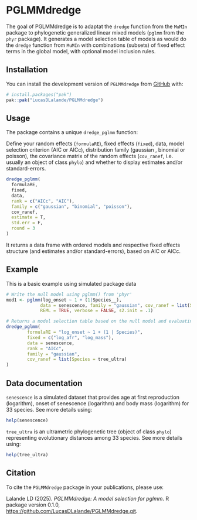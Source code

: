
# PGLMMdredge

<!-- badges: start -->
<!-- badges: end -->

The goal of PGLMMdredge is to adaptat the `dredge` function from the `MuMIn` 
package to phylogenetic generalized linear mixed models (`pglmm` from the `phyr` 
package). It generates a model selection table of models as would do the 
`dredge` function from `MuMIn` with combinations (subsets) of fixed effect terms 
in the global model, with optional model inclusion rules. 

## Installation

You can install the development version of `PGLMMdredge` from [GitHub](https://github.com/) with:

``` r
# install.packages("pak")
pak::pak("LucasDLalande/PGLMMdredge")
```

## Usage
The package contains a unique `dredge_pglmm` function:

Define your random effects (`formulaRE`), fixed effects (`fixed`), data, 
model selection criterion (AIC or AICc), distribution family (gaussian , binomial or poisson), 
the covariance matrix of the random effects (`cov_ranef`, i.e. usually an object of class `phylo`)
and whether to display estimates and/or standard-errors.
``` r
dredge_pglmm(
  formulaRE,
  fixed,
  data,
  rank = c("AICc", "AIC"),
  family = c("gaussian", "binomial", "poisson"),
  cov_ranef,
  estimate = T,
  std.err = F,
  round = 3
)
```
It returns a data frame with ordered models and respective fixed effects structure (and estimates and/or standard-errors), based on AIC or AICc.

## Example

This is a basic example using simulated package data 

``` r
# Write the null model using pglmm() from 'phyr'
mod1 <- pglmm(log_onset ~ 1 + (1|Species__),
             data = senescence, family = "gaussian", cov_ranef = list(Species = tree_ultra),
             REML = TRUE, verbose = FALSE, s2.init = .1)

# Returns a model selection table based on the null model and evaluating all possible models based on the fixed effect structure provided
dredge_pglmm(
        formulaRE = "log_onset ~ 1 + (1 | Species)",
        fixed = c("log_afr", "log_mass"),
        data = senescence,
        rank = "AICc",
        family = "gaussian",
        cov_ranef = list(Species = tree_ultra)
)
```
## Data documentation
`senescence` is a simulated dataset that provides age at first reproduction
(logarithm), onset of senescence (logarithm) and body mass (logarithm) for
33 species. See more details using:
``` r
help(senescence)
```

`tree_ultra` is an ultrametric phylogenetic tree (object of class `phylo`) 
representing evolutionary distances among 33 species. See more details using:
``` r
help(tree_ultra)
```

## Citation

To cite the `PGLMMdredge` package in your publications, please use:

  Lalande LD (2025). _PGLMMdredge: A model selection for pglmm_. R package version 0.1.0,
  <https://github.com/LucasDLalande/PGLMMdredge.git>.
